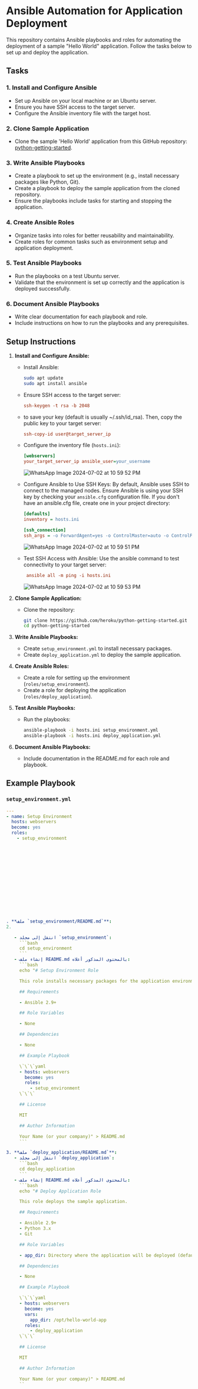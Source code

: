 
# Ansible Automation for Application Deployment

This repository contains Ansible playbooks and roles for automating the deployment of a sample "Hello World" application. Follow the tasks below to set up and deploy the application.

## Tasks

### 1. Install and Configure Ansible
- Set up Ansible on your local machine or an Ubuntu server.
- Ensure you have SSH access to the target server.
- Configure the Ansible inventory file with the target host.

### 2. Clone Sample Application
- Clone the sample 'Hello World' application from this GitHub repository: [python-getting-started](https://github.com/heroku/python-getting-started).

### 3. Write Ansible Playbooks
- Create a playbook to set up the environment (e.g., install necessary packages like Python, Git).
- Create a playbook to deploy the sample application from the cloned repository.
- Ensure the playbooks include tasks for starting and stopping the application.

### 4. Create Ansible Roles
- Organize tasks into roles for better reusability and maintainability.
- Create roles for common tasks such as environment setup and application deployment.

### 5. Test Ansible Playbooks
- Run the playbooks on a test Ubuntu server.
- Validate that the environment is set up correctly and the application is deployed successfully.

### 6. Document Ansible Playbooks
- Write clear documentation for each playbook and role.
- Include instructions on how to run the playbooks and any prerequisites.

## Setup Instructions

1. **Install and Configure Ansible:**
   - Install Ansible:
     ```bash
     sudo apt update
     sudo apt install ansible
     ```
   - Ensure SSH access to the target server:
     ```ini
     ssh-keygen -t rsa -b 2048
     ```
   - to save your key (default is usually ~/.ssh/id_rsa). Then, copy the public key to your target server:  
     ```ini
     ssh-copy-id user@target_server_ip
     ```
   - Configure the inventory file (`hosts.ini`):
     ```ini
     [webservers]
     your_target_server_ip ansible_user=your_username 
     ```
     ![WhatsApp Image 2024-07-02 at 10 59 52 PM](https://github.com/Abdelrahman-17/setting-up-ansible-pipeline/assets/83679041/c686b6a1-a24a-43a9-96a7-432e4adf6ed0)
   - Configure Ansible to Use SSH Keys:
       By default, Ansible uses SSH to connect to the managed nodes. Ensure Ansible is using your SSH key by checking your `ansible.cfg` configuration file. If you don't have an ansible.cfg file, create one in your project directory:

      ```ini
      [defaults]
      inventory = hosts.ini

      [ssh_connection]
      ssh_args = -o ForwardAgent=yes -o ControlMaster=auto -o ControlPersist=60s

     ```

     ![WhatsApp Image 2024-07-02 at 10 59 51 PM](https://github.com/Abdelrahman-17/setting-up-ansible-pipeline/assets/83679041/9da6b366-2f45-466f-b817-b81f590fac82)
   - Test SSH Access with Ansible:
     Use the ansible command to test connectivity to your target server:
     ```ini
      ansible all -m ping -i hosts.ini
     ```
     ![WhatsApp Image 2024-07-02 at 10 59 53 PM](https://github.com/Abdelrahman-17/setting-up-ansible-pipeline/assets/83679041/4ae1c5eb-3b23-4378-af66-0f6341762b2d)


2. **Clone Sample Application:**
   - Clone the repository:
     ```bash
     git clone https://github.com/heroku/python-getting-started.git
     cd python-getting-started
     ```

3. **Write Ansible Playbooks:**
   - Create `setup_environment.yml` to install necessary packages.
   - Create `deploy_application.yml` to deploy the sample application.

4. **Create Ansible Roles:**
   - Create a role for setting up the environment (`roles/setup_environment`).
   - Create a role for deploying the application (`roles/deploy_application`).

5. **Test Ansible Playbooks:**
   - Run the playbooks:
     ```bash
     ansible-playbook -i hosts.ini setup_environment.yml
     ansible-playbook -i hosts.ini deploy_application.yml
     ```

6. **Document Ansible Playbooks:**
   - Include documentation in the README.md for each role and playbook.

## Example Playbook

### `setup_environment.yml`
```yaml
---
- name: Setup Environment
  hosts: webservers
  become: yes
  roles:
    - setup_environment















. **ملف `setup_environment/README.md`**:
2. 

   - انتقل إلى مجلد `setup_environment`:
     ```bash
     cd setup_environment
     ```
   - إنشاء ملف README.md بالمحتوى المذكور أعلاه:
     ```bash
     echo "# Setup Environment Role

     This role installs necessary packages for the application environment.

     ## Requirements

     - Ansible 2.9+

     ## Role Variables

     - None

     ## Dependencies

     - None

     ## Example Playbook

     \`\`\`yaml
     - hosts: webservers
       become: yes
       roles:
         - setup_environment
     \`\`\`

     ## License

     MIT

     ## Author Information

     Your Name (or your company)" > README.md
     ```

3. **ملف `deploy_application/README.md`**:
   - انتقل إلى مجلد `deploy_application`:
     ```bash
     cd deploy_application
     ```
   - إنشاء ملف README.md بالمحتوى المذكور أعلاه:
     ```bash
     echo "# Deploy Application Role

     This role deploys the sample application.

     ## Requirements

     - Ansible 2.9+
     - Python 3.x
     - Git

     ## Role Variables

     - app_dir: Directory where the application will be deployed (default: /opt/hello-world-app)

     ## Dependencies

     - None

     ## Example Playbook

     \`\`\`yaml
     - hosts: webservers
       become: yes
       vars:
         app_dir: /opt/hello-world-app
       roles:
         - deploy_application
     \`\`\`

     ## License

     MIT

     ## Author Information

     Your Name (or your company)" > README.md
     ``
